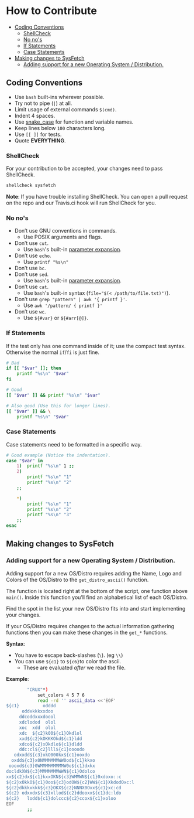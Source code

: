 # How to Contribute

<!-- vim-markdown-toc GFM -->

* [Coding Conventions](#coding-conventions)
    * [ShellCheck](#shellcheck)
    * [No no's](#no-nos)
    * [If Statements](#if-statements)
    * [Case Statements](#case-statements)
* [Making changes to SysFetch](#making-changes-to-sysfetch)
    * [Adding support for a new Operating System / Distribution.](#adding-support-for-a-new-operating-system--distribution)

<!-- vim-markdown-toc -->


## Coding Conventions

- Use `bash` built-ins wherever possible.
- Try not to pipe (`|`) at all.
- Limit usage of external commands `$(cmd)`.
- Indent 4 spaces.
- Use [snake_case](https://en.wikipedia.org/wiki/Snake_case) for function
  and variable names.
- Keep lines below `100` characters long.
- Use `[[ ]]` for tests.
- Quote **EVERYTHING**.

### ShellCheck

For your contribution to be accepted, your changes need to pass
ShellCheck.

```sh
shellcheck sysfetch
```

**Note**: If you have trouble installing ShellCheck. You can open a pull
request on the repo and our Travis.ci hook will run ShellCheck for you.


### No no's

- Don’t use GNU conventions in commands.
    - Use POSIX arguments and flags.
- Don’t use `cut`.
    - Use `bash`'s built-in [parameter expansion](http://wiki.bash-hackers.org/syntax/pe).
- Don’t use `echo`.
    - Use `printf "%s\n"`
- Don’t use `bc`.
- Don’t use `sed`.
    - Use `bash`'s built-in [parameter expansion](http://wiki.bash-hackers.org/syntax/pe).
- Don’t use `cat`.
    - Use `bash`'s built-in syntax (`file="$(< /path/to/file.txt)")`).
- Don’t use `grep "pattern" | awk '{ printf }'`.
    - Use `awk '/pattern/ { printf }'`
- Don’t use `wc`.
    - Use `${#var}` or `${#arr[@]}`.


### If Statements

If the test only has one command inside of it; use the compact test
syntax. Otherwise the normal `if`/`fi` is just fine.

```sh
# Bad
if [[ "$var" ]]; then
    printf "%s\n" "$var"
fi

# Good
[[ "$var" ]] && printf "%s\n" "$var"

# Also good (Use this for longer lines).
[[ "$var" ]] && \
    printf "%s\n" "$var"
```


### Case Statements

Case statements need to be formatted in a specific way.

```sh
# Good example (Notice the indentation).
case "$var" in
    1)  printf "%s\n" 1 ;;
    2)
        printf "%s\n" "1"
        printf "%s\n" "2"
    ;;

    *)
        printf "%s\n" "1"
        printf "%s\n" "2"
        printf "%s\n" "3"
    ;;
esac
```

## Making changes to SysFetch

### Adding support for a new Operating System / Distribution.

Adding support for a new OS/Distro requires adding the Name, Logo and
Colors of the OS/Distro to the `get_distro_ascii()` function.

The function is located right at the bottom of the script, one function
above `main()`. Inside this function you’ll find an alphabetical list of
each OS/Distro.

Find the spot in the list your new OS/Distro fits into and start
implementing your changes.

If your OS/Distro requires changes to the actual information gathering
functions then you can make these changes in the `get_*` functions.

**Syntax**:

- You have to escape back-slashes (`\`). (eg `\\`)
- You can use `${c1}` to `${c6}`to color the ascii.
    - These are evaluated *after* we read the file.


**Example**:

```sh
        "CRUX"*)
            set_colors 4 5 7 6
            read -rd '' ascii_data <<'EOF'
${c1}         odddd
      oddxkkkxxdoo
     ddcoddxxxdoool
     xdclodod  olol
     xoc  xdd  olol
     xdc  ${c2}k00${c1}Okdlol
     xxd${c2}kOKKKOkd${c1}ldd
     xdco${c2}xOkdlo${c1}dldd
     ddc:cl${c2}lll${c1}oooodo
   odxxdd${c3}xkO000kx${c1}ooxdo
  oxdd${c3}x0NMMMMMMWW0od${c1}kkxo
 oooxd${c3}0WMMMMMMMMMW0o${c1}dxkx
docldkXW${c3}MMMMMMMWWN${c1}Odolco
xx${c2}dx${c1}kxxOKN${c3}WMMWN${c1}0xdoxo::c
${c2}xOkkO${c1}0oo${c3}odOW${c2}WW${c1}XkdodOxc:l
${c2}dkkkxkkk${c3}OKX${c2}NNNX0Oxx${c1}xc:cd
${c2} odxxdx${c3}xllod${c2}ddooxx${c1}dc:ldo
${c2}   lodd${c1}dolccc${c2}ccox${c1}xoloo
EOF
        ;;
```

